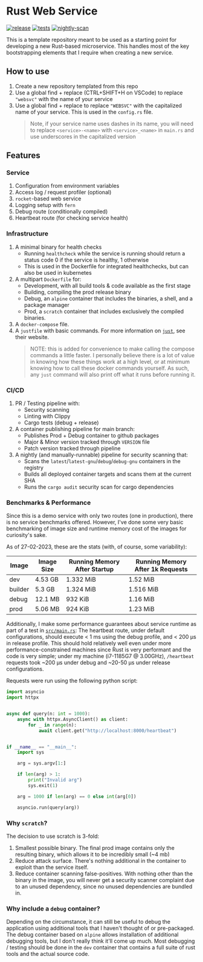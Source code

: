 # Rust Web Service

[![release](https://github.com/cryptaliagy/websvc-rs/actions/workflows/release.yml/badge.svg)](https://github.com/cryptaliagy/websvc-rs/actions/workflows/release.yml)
[![tests](https://github.com/cryptaliagy/websvc-rs/actions/workflows/tests.yml/badge.svg)](https://github.com/cryptaliagy/websvc-rs/actions/workflows/tests.yml)
[![nightly-scan](https://github.com/cryptaliagy/websvc-rs/actions/workflows/nightly-scan.yml/badge.svg)](https://github.com/cryptaliagy/websvc-rs/actions/workflows/nightly-scan.yml)

This is a template repository meant to be used as a starting point for developing a new Rust-based microservice. This handles most of the key bootstrapping elements that I require when creating a new service.

## How to use

1. Create a new repository templated from this repo
1. Use a global find + replace (CTRL+SHIFT+H on VSCode) to replace `"websvc"` with the name of your service
1. Use a global find + replace to replace `"WEBSVC"` with the capitalized name of your service. This is used in the `config.rs` file.
   > Note, if your service name uses dashes in its name, you will need to replace `<service>-<name>` with `<service>_<name>` in `main.rs` and use underscores in the capitalized version

## Features

### Service

1. Configuration from environment variables
1. Access log / request profiler (optional)
1. `rocket`-based web service
1. Logging setup with `fern`
1. Debug route (conditionally compiled)
1. Heartbeat route (for checking service health)

### Infrastructure

1. A minimal binary for health checks
   - Running `healthcheck` while the service is running should return a status code 0 if the service is healthy, 1 otherwise
   - This is used in the Dockerfile for integrated healthchecks, but can also be used in kubernetes
1. A multipart `Dockerfile` for:
   - Development, with all build tools & code available as the first stage
   - Building, compiling the prod release binary
   - Debug, an `alpine` container that includes the binaries, a shell, and a package manager
   - Prod, a `scratch` container that includes exclusively the compiled binaries.
1. A `docker-compose` file.
1. A `justfile` with basic commands. For more information on [`just`](https://just.systems), see their website.
   > NOTE: this is added for convenience to make calling the compose commands a little faster. I personally believe there is a lot of value in knowing how these things work at a high level, or at minimum knowing how to call these docker commands yourself. As such, any `just` command will also print off what it runs before running it.

### CI/CD

1. PR / Testing pipeline with:
   - Security scanning
   - Linting with Clippy
   - Cargo tests (debug + release)
1. A container publishing pipeline for main branch:
   - Publishes Prod + Debug container to github packages
   - Major & Minor version tracked through `VERSION` file
   - Patch version tracked through pipeline
1. A nightly (and manually-runnable) pipeline for security scanning that:
   - Scans the `latest`/`latest-gnu`/`debug`/`debug-gnu` containers in the registry
   - Builds all deployed container targets and scans them at the current SHA
   - Runs the `cargo audit` security scan for cargo dependencies

### Benchmarks & Performance

Since this is a demo service with only two routes (one in production), there is no service benchmarks offered. However, I've done some very basic benchmarking of image size and runtime memory cost of the images for curiosity's sake.

As of 27-02-2023, these are the stats (with, of course, some variability):

| Image   | Image Size | Running Memory After Startup | Running Memory After 1k Requests |
| ------- | ---------- | ---------------------------- | -------------------------------- |
| dev     | 4.53 GB    | 1.332 MiB                    | 1.52 MiB                         |
| builder | 5.3 GB     | 1.324 MiB                    | 1.516 MiB                        |
| debug   | 12.1 MB    | 932 KiB                      | 1.16 MiB                         |
| prod    | 5.06 MB    | 924 KiB                      | 1.23 MiB                         |

Additionally, I make some performance guarantees about service runtime as part of a test in [`src/main.rs`](src/main.rs): The heartbeat route, under default configurations, should execute < 1 ms using the debug profile, and < 200 μs in release profile. This should hold relatively well even under more performance-constrained machines since Rust is very performant and the code is very simple; under my machine (i7-1185G7 @ 3.00GHz), `/heartbeat` requests took ~200 μs under debug and ~20-50 μs under release configurations.

Requests were run using the following python script:

```py
import asyncio
import httpx


async def query(n: int = 1000):
    async with httpx.AsyncClient() as client:
        for _ in range(n):
            await client.get("http://localhost:8000/heartbeat")


if __name__ == "__main__":
    import sys

    arg = sys.argv[1:]

    if len(arg) > 1:
        print("Invalid arg")
        sys.exit(1)

    arg = 1000 if len(arg) == 0 else int(arg[0])

    asyncio.run(query(arg))
```

### Why `scratch`?

The decision to use scratch is 3-fold:

1. Smallest possible binary. The final prod image contains only the resulting binary, which allows it to be incredibly small (~4 mb)
1. Reduce attack surface. There's nothing additional in the container to exploit than the service itself.
1. Reduce container scanning false-positives. With nothing other than the binary in the image, you will never get a security scanner complaint due to an unused dependency, since
   no unused dependencies are bundled in.

### Why include a `debug` container?

Depending on the circumstance, it can still be useful to debug the application using additional tools that I haven't thought of or pre-packaged. The debug container based on `alpine` allows installation of additional debugging tools, but I don't really think it'll come up much. Most debugging / testing should be done in the `dev` container that contains a full suite of rust tools and the actual source code.

